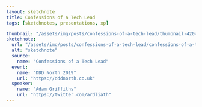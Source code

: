 ```yaml
---
layout: sketchnote
title: Confessions of a Tech Lead
tags: [sketchnotes, presentations, xp]

thumbnail: "/assets/img/posts/confessions-of-a-tech-lead/thumbnail-420x255.png"
sketchnote:
  url: "/assets/img/posts/confessions-of-a-tech-lead/confessions-of-a-tech-lead.png"
  alt: "sketchnote"
  source:
    name: "Confessions of a Tech Lead"
  event:
    name: "DDD North 2019"
    url: "https://dddnorth.co.uk"
  speaker:
    name: "Adam Griffiths"
    url: "https://twitter.com/ardliath"
---
```

